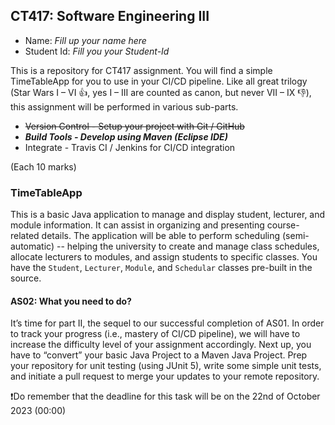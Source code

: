 ## CT417: Software Engineering III
* Name: _Fill up your name here_
* Student Id: _Fill you your Student-Id_

This is a repository for CT417 assignment. You will find a simple TimeTableApp for you to use in your CI/CD pipeline. Like all great trilogy (Star Wars I – VI :+1:, yes I – III are counted as canon, but never VII – IX :-1:), this assignment will be performed in various sub-parts. 

* ~~Version Control - Setup your project with Git / GitHub~~ 
* ***Build Tools - Develop using Maven (Eclipse IDE)***
* Integrate - Travis CI / Jenkins for CI/CD integration

(Each 10 marks)

### TimeTableApp
This is a basic Java application to manage and display student, lecturer, and module information. It can assist in organizing and presenting course-related details. The application will be able to perform scheduling (semi-automatic) -- helping the university to create and manage class schedules, allocate lecturers to modules, and assign students to specific classes. You have the `Student`, `Lecturer`, `Module`, and `Schedular` classes pre-built in the source.

#### AS02: What you need to do?  
It’s time for part II, the sequel to our successful completion of AS01. In order to track your progress (i.e., mastery of CI/CD pipeline), we will have to increase the difficulty level of your assignment accordingly. Next up, you have to “convert” your basic Java Project to a Maven Java Project. Prep your repository for unit testing (using JUnit 5), write some simple unit tests, and initiate a pull request to merge your updates to your remote repository.

❗Do remember that the deadline for this task will be on the 22nd of October 2023 (00:00)
